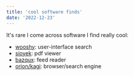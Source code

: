 ```yaml
---
title: 'cool software finds'
date: '2022-12-23'
---
```


It's rare I come across software I find really cool:

- [wooshy](https://github.com/godbout/Wooshy.docs): user-interface search
- [sioyek](https://github.com/ahrm/sioyek): pdf viewer
- [bazqux](https://github.com/bazqux): feed reader
- [orion/kagi](https://github.com/OrionBrowser): browser/search engine